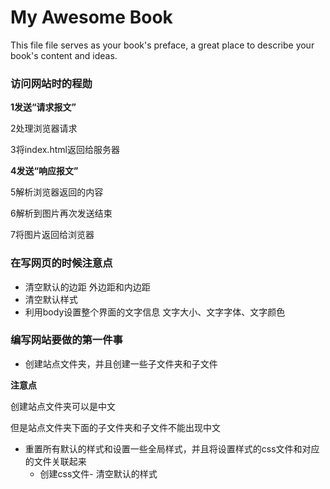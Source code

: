 # My Awesome Book

This file file serves as your book's preface, a great place to describe your book's content and ideas.

### 访问网站时的程勋

**1发送“请求报文”**

2处理浏览器请求

3将index.html返回给服务器

**4发送“响应报文”**

5解析浏览器返回的内容

6解析到图片再次发送结束

7将图片返回给浏览器

### 在写网页的时候注意点

* 清空默认的边距 外边距和内边距
* 清空默认样式
* 利用body设置整个界面的文字信息 文字大小、文字字体、文字颜色

### 编写网站要做的第一件事

* 创建站点文件夹，并且创建一些子文件夹和子文件

**注意点**

创建站点文件夹可以是中文

但是站点文件夹下面的子文件夹和子文件不能出现中文

* 重置所有默认的样式和设置一些全局样式，并且将设置样式的css文件和对应的文件关联起来
  * 创建css文件- 清空默认的样式



